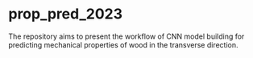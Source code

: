 # prop_pred_2023
The repository aims to present the workflow of CNN model building for predicting mechanical properties of wood in the transverse direction.
